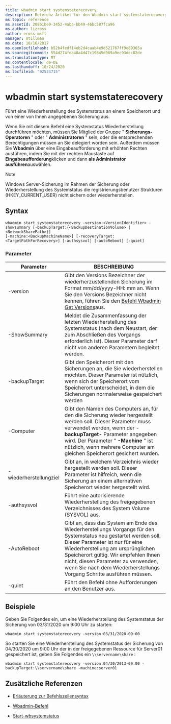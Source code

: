 ```yaml
---
title: wbadmin start systemstaterecovery
description: Referenz Artikel für den Wbadmin start systemstaterecovery-Befehl, der eine Systemstatus Wiederherstellung an einem Speicherort und von einer von Ihnen angegebenen Sicherung ausführt.
ms.topic: reference
ms.assetid: 208b1be9-3452-4aba-bb49-46bc587fca96
ms.author: lizross
author: eross-msft
manager: mtillman
ms.date: 10/16/2017
ms.openlocfilehash: b52b4fedf14eb2d4caab4e9d521767ff9e89365a
ms.sourcegitcommit: 554d274fea48a4d47c19845d969a9ec93dec82de
ms.translationtype: MT
ms.contentlocale: de-DE
ms.lasthandoff: 10/24/2020
ms.locfileid: "92524715"
---
```

# <a name="wbadmin-start-systemstaterecovery"></a>wbadmin start systemstaterecovery

Führt eine Wiederherstellung des Systemstatus an einem Speicherort und von einer von Ihnen angegebenen Sicherung aus.

Wenn Sie mit diesem Befehl eine Systemstatus Wiederherstellung durchführen möchten, müssen Sie Mitglied der Gruppe " **Sicherungs-Operatoren** " oder " **Administratoren** " sein, oder die entsprechenden Berechtigungen müssen an Sie delegiert worden sein. Außerdem müssen Sie **Wbadmin** über eine Eingabeaufforderung mit erhöhten Rechten ausführen, indem Sie mit der rechten Maustaste auf **Eingabeaufforderung**klicken und dann **als Administrator ausführen**auswählen.

> [!NOTE]
> Windows Server-Sicherung im Rahmen der Sicherung oder Wiederherstellung des Systemstatus die registrierungsbenutzer Strukturen (HKEY_CURRENT_USER) nicht sichern oder wiederherstellen.

## <a name="syntax"></a>Syntax

```
wbadmin start systemstaterecovery -version:<VersionIdentifier> -showsummary [-backupTarget:{<BackupDestinationVolume> | <NetworkSharePath>}]
[-machine:<BackupMachineName>] [-recoveryTarget:<TargetPathForRecovery>] [-authsysvol] [-autoReboot] [-quiet]
```

### <a name="parameters"></a>Parameter

| Parameter | BESCHREIBUNG |
|--|--|
| -version | Gibt den Versions Bezeichner der wiederherzustellenden Sicherung im Format mm/dd/yyyy-HH: mm an. Wenn Sie den Versions Bezeichner nicht kennen, führen Sie den [Befehl Wbadmin Get Versions](wbadmin-get-versions.md)aus. |
| -ShowSummary | Meldet die Zusammenfassung der letzten Wiederherstellung des Systemstatus (nach dem Neustart, der zum Abschließen des Vorgangs erforderlich ist). Dieser Parameter darf nicht von anderen Parametern begleitet werden. |
| -backupTarget | Gibt den Speicherort mit den Sicherungen an, die Sie wiederherstellen möchten. Dieser Parameter ist nützlich, wenn sich der Speicherort vom Speicherort unterscheidet, in dem die Sicherungen normalerweise gespeichert werden |
| -Computer | Gibt den Namen des Computers an, für den die Sicherung wieder hergestellt werden soll. Dieser Parameter muss verwendet werden, wenn der **-backupTarget-** Parameter angegeben wird. Der Parameter " **-Machine** " ist nützlich, wenn mehrere Computer am gleichen Speicherort gesichert wurden. |
| -wiederherstellungziel | Gibt an, in welchem Verzeichnis wieder hergestellt werden soll. Dieser Parameter ist hilfreich, wenn die Sicherung an einem alternativen Speicherort wieder hergestellt wird. |
| -authsysvol | Führt eine autorisierende Wiederherstellung des freigegebenen Verzeichnisses des System Volume (SYSVOL) aus. |
| -AutoReboot | Gibt an, dass das System am Ende des Wiederherstellungs Vorgangs für den Systemstatus neu gestartet werden soll. Dieser Parameter ist nur für eine Wiederherstellung am ursprünglichen Speicherort gültig. Wir empfehlen Ihnen nicht, diesen Parameter zu verwenden, wenn Sie nach dem Wiederherstellungs Vorgang Schritte ausführen müssen. |
| -quiet | Führt den Befehl ohne Aufforderungen an den Benutzer aus. |

## <a name="examples"></a>Beispiele

Geben Sie Folgendes ein, um eine Wiederherstellung des Systemstatus der Sicherung von 03/31/2020 um 9:00 Uhr zu starten:

```
wbadmin start systemstaterecovery -version:03/31/2020-09:00
```

So starten Sie eine Wiederherstellung des Systemstatus der Sicherung von 04/30/2020 um 9:00 Uhr der in der freigegebenen Ressource für Server01 gespeichert ist, geben Sie Folgendes ein `\\servername\share` :

```
wbadmin start systemstaterecovery -version:04/30/2013-09:00 -backupTarget:\\servername\share -machine:server01
```

## <a name="additional-references"></a>Zusätzliche Referenzen

- [Erläuterung zur Befehlszeilensyntax](command-line-syntax-key.md)

- [Wbadmin-Befehl](wbadmin.md)

- [Start-wbsystemstatus](/powershell/module/windowserverbackup/Start-WBSystemStateRecovery)
